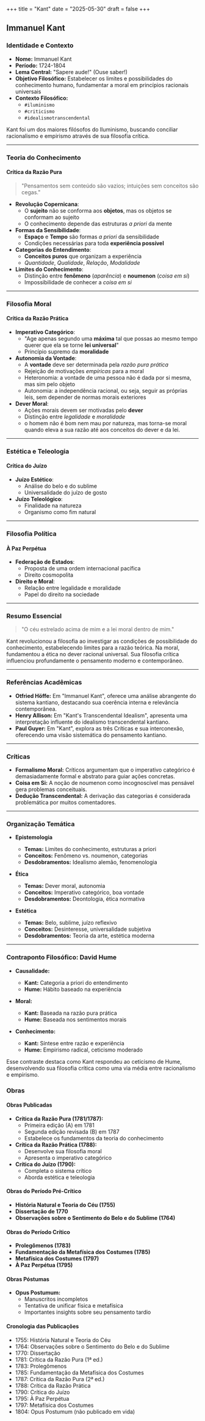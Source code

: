 +++
title = "Kant"
date = "2025-05-30"
draft = false
+++

## **Immanuel Kant**

### **Identidade e Contexto**

- **Nome:** Immanuel Kant
- **Período:** 1724-1804
- **Lema Central:** "Sapere aude!" (Ouse saber!)
- **Objetivo Filosófico:** Estabelecer os limites e possibilidades do conhecimento humano, fundamentar a moral em princípios racionais universais
- **Contexto Filosófico:**
  - `#iluminismo`
  - `#criticismo`
  - `#idealismotranscendental`

Kant foi um dos maiores filósofos do Iluminismo, buscando conciliar racionalismo e empirismo através de sua filosofia crítica.

---

### **Teoria do Conhecimento**

#### ****Crítica da Razão Pura****
>
> "Pensamentos sem conteúdo são vazios; intuições sem conceitos são cegas."

- ****Revolução Copernicana****:
  - O **sujeito** não se conforma aos **objetos**, mas os objetos se conformam ao sujeito
  - O conhecimento depende das estruturas *a priori* da mente
- ****Formas da Sensibilidade****:
  - **Espaço** e **Tempo** são formas *a priori* da sensibilidade
  - Condições necessárias para toda **experiência possível**
- ****Categorias do Entendimento****:
  - **Conceitos puros** que organizam a experiência
  - *Quantidade*, *Qualidade*, *Relação*, *Modalidade*
- ****Limites do Conhecimento****:
  - Distinção entre **fenômeno** (*aparência*) e **noumenon** (*coisa em si*)
  - Impossibilidade de conhecer a *coisa em si*

---

### **Filosofia Moral**

#### ****Crítica da Razão Prática****

- ****Imperativo Categórico****:
  - "Age apenas segundo uma **máxima** tal que possas ao mesmo tempo querer que ela se torne **lei universal**"
  - Princípio supremo da **moralidade**
- ****Autonomia da Vontade****:
  - A **vontade** deve ser determinada pela *razão pura prática*
  - Rejeição de motivações *empíricas* para a moral
  - Heteronomia: a vontade de uma pessoa não é dada por si mesma, mas sim pelo objeto
  - Autonomia: a independência racional, ou seja, seguir as próprias leis, sem depender de normas morais exteriores
- ****Dever Moral****:
  - Ações morais devem ser motivadas pelo **dever**
  - Distinção entre *legalidade* e *moralidade*
  - o homem não é bom nem mau por natureza, mas torna-se moral quando eleva a sua razão até aos conceitos do dever e da lei.

---

### **Estética e Teleologia**

#### ****Crítica do Juízo****

- ****Juízo Estético****:
  - Análise do belo e do sublime
  - Universalidade do juízo de gosto
- ****Juízo Teleológico****:
  - Finalidade na natureza
  - Organismo como fim natural

---

### **Filosofia Política**

#### ****À Paz Perpétua****

- ****Federação de Estados****:
  - Proposta de uma ordem internacional pacífica
  - Direito cosmopolita
- ****Direito e Moral****:
  - Relação entre legalidade e moralidade
  - Papel do direito na sociedade

---

### **Resumo Essencial**
>
> "O céu estrelado acima de mim e a lei moral dentro de mim."

Kant revolucionou a filosofia ao investigar as condições de possibilidade do conhecimento, estabelecendo limites para a razão teórica. Na moral, fundamentou a ética no dever racional universal. Sua filosofia crítica influenciou profundamente o pensamento moderno e contemporâneo.

---

### **Referências Acadêmicas**

- **Otfried Höffe:** Em "Immanuel Kant", oferece uma análise abrangente do sistema kantiano, destacando sua coerência interna e relevância contemporânea.
- **Henry Allison:** Em "Kant's Transcendental Idealism", apresenta uma interpretação influente do idealismo transcendental kantiano.
- **Paul Guyer:** Em "Kant", explora as três Críticas e sua interconexão, oferecendo uma visão sistemática do pensamento kantiano.

---

### **Críticas**

- **Formalismo Moral:** Críticos argumentam que o imperativo categórico é demasiadamente formal e abstrato para guiar ações concretas.
- **Coisa em Si:** A noção de noumenon como incognoscível mas pensável gera problemas conceituais.
- **Dedução Transcendental:** A derivação das categorias é considerada problemática por muitos comentadores.

---

### **Organização Temática**

- **Epistemologia**
  - **Temas:** Limites do conhecimento, estruturas a priori
  - **Conceitos:** Fenômeno vs. noumenon, categorias
  - **Desdobramentos:** Idealismo alemão, fenomenologia

- **Ética**
  - **Temas:** Dever moral, autonomia
  - **Conceitos:** Imperativo categórico, boa vontade
  - **Desdobramentos:** Deontologia, ética normativa

- **Estética**
  - **Temas:** Belo, sublime, juízo reflexivo
  - **Conceitos:** Desinteresse, universalidade subjetiva
  - **Desdobramentos:** Teoria da arte, estética moderna

---

### **Contraponto Filosófico: David Hume**

- **Causalidade:**
  - **Kant:** Categoria a priori do entendimento
  - **Hume:** Hábito baseado na experiência

- **Moral:**
  - **Kant:** Baseada na razão pura prática
  - **Hume:** Baseada nos sentimentos morais

- **Conhecimento:**
  - **Kant:** Síntese entre razão e experiência
  - **Hume:** Empirismo radical, ceticismo moderado

Esse contraste destaca como Kant respondeu ao ceticismo de Hume, desenvolvendo sua filosofia crítica como uma via média entre racionalismo e empirismo.

### **Obras**

#### **Obras Publicadas**

- **Crítica da Razão Pura (1781/1787):**
  - Primeira edição (A) em 1781
  - Segunda edição revisada (B) em 1787
  - Estabelece os fundamentos da teoria do conhecimento
- **Crítica da Razão Prática (1788):**
  - Desenvolve sua filosofia moral
  - Apresenta o imperativo categórico
- **Crítica do Juízo (1790):**
  - Completa o sistema crítico
  - Aborda estética e teleologia

#### **Obras do Período Pré-Crítico**

- **História Natural e Teoria do Céu (1755)**
- **Dissertação de 1770**
- **Observações sobre o Sentimento do Belo e do Sublime (1764)**

#### **Obras do Período Crítico**

- **Prolegômenos (1783)**
- **Fundamentação da Metafísica dos Costumes (1785)**
- **Metafísica dos Costumes (1797)**
- **À Paz Perpétua (1795)**

#### **Obras Póstumas**

- **Opus Postumum:**
  - Manuscritos incompletos
  - Tentativa de unificar física e metafísica
  - Importantes insights sobre seu pensamento tardio

#### **Cronologia das Publicações**

- 1755: História Natural e Teoria do Céu
- 1764: Observações sobre o Sentimento do Belo e do Sublime
- 1770: Dissertação
- 1781: Crítica da Razão Pura (1ª ed.)
- 1783: Prolegômenos
- 1785: Fundamentação da Metafísica dos Costumes
- 1787: Crítica da Razão Pura (2ª ed.)
- 1788: Crítica da Razão Prática
- 1790: Crítica do Juízo
- 1795: À Paz Perpétua
- 1797: Metafísica dos Costumes
- 1804: Opus Postumum (não publicado em vida)
